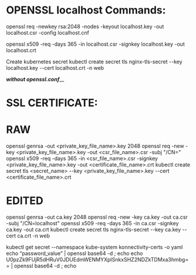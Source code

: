 # OPENSSL localhost Commands:

openssl req -newkey rsa:2048 -nodes -keyout localhost.key -out localhost.csr -config localhost.cnf

openssl x509 -req -days 365 -in localhost.csr -signkey localhost.key -out localhost.crt

Create kubernetes secret
kubectl create secret tls nginx-tls-secret  --key localhost.key --cert localhost.crt -n web


_________________________________without openssl.conf___________________________________
# SSL CERTIFICATE:
# RAW
openssl genrsa -out <private_key_file_name>.key 2048
openssl req -new -key <private_key_file_name>.key -out <csr_file_name>.csr -subj "/CN=<hostname>"
openssl x509 -req -days 365 -in <csr_file_name>.csr -signkey <private_key_file_name>.key -out <certificate_file_name>.crt
kubectl create secret tls <secret_name> --key <private_key_file_name>.key --cert <certificate_file_name>.crt
# EDITED
openssl genrsa -out ca.key 2048
openssl req -new -key ca.key -out ca.csr -subj "/CN=localhost"
openssl x509 -req -days 365 -in ca.csr -signkey ca.key -out ca.crt
kubectl create secret tls nginx-tls-secret  --key ca.key --cert ca.crt -n web






kubectl get secret --namespace kube-system konnectivity-certs -o yaml
echo “password_value” | openssl base64 -d ; echo
echo U0pzZk9FUjR5dHRuV0JDUEdmWENMYXpISnkxSHZ2NDZkTDMxa3hmbg== | openssl base64 -d ; echo